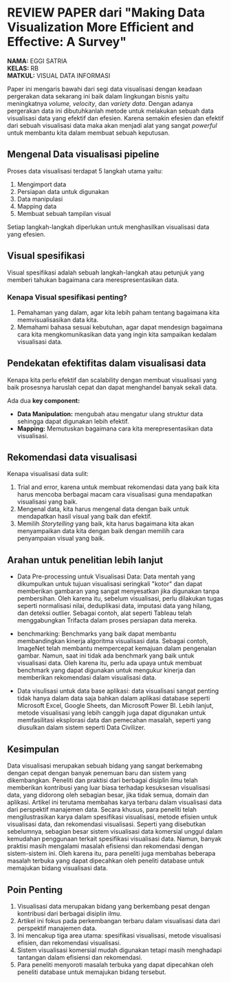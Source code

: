 # REVIEW PAPER dari "Making Data Visualization More Efficient and Effective: A Survey"

**NAMA:** EGGI SATRIA  
**KELAS:** RB  
**MATKUL:** VISUAL DATA INFORMASI

Paper ini mengaris bawahi dari segi data visualisasi dengan keadaan pergerakan data sekarang ini baik dalam lingkungan bisnis yaitu meningkatnya *volume, velocity*, dan *variety data*. Dengan adanya pergerakan data ini dibutuhkanlah metode untuk melakukan sebuah data visualisasi data yang efektif dan efesien. Karena semakin efesien dan efektif dari sebuah visualisasi data maka akan menjadi alat yang sangat *powerful* untuk membantu kita dalam membuat sebuah keputusan.

## Mengenal Data visualisasi pipeline

Proses data visualisasi terdapat 5 langkah utama yaitu:
1. Mengimport data
2. Persiapan data untuk digunakan
3. Data manipulasi
4. Mapping data
5. Membuat sebuah tampilan visual

Setiap langkah-langkah diperlukan untuk menghasilkan visualisasi data yang efesien.

## Visual spesifikasi

Visual spesifikasi adalah sebuah langkah-langkah atau petunjuk yang memberi tahukan bagaimana cara merespresentasikan data.

### Kenapa Visual spesifikasi penting?

1. Pemahaman yang dalam, agar kita lebih paham tentang bagaimana kita memvisualisasikan data kita.
2. Memahami bahasa sesuai kebutuhan, agar dapat mendesign bagaimana cara kita mengkomunikasikan data yang ingin kita sampaikan kedalam visualisasi data.

## Pendekatan efektifitas dalam visualisasi data

Kenapa kita perlu efektif dan scalability dengan membuat visualisasi yang baik prosesnya haruslah cepat dan dapat menghandel banyak sekali data.

Ada dua **key component:**

- **Data Manipulation:** mengubah atau mengatur ulang struktur data sehingga dapat digunakan lebih efektif.
- **Mapping:** Memutuskan bagaimana cara kita merepresentasikan data visualisasi.

## Rekomendasi data visualisasi

Kenapa visualisasi data sulit:

1. Trial and error, karena untuk membuat rekomendasi data yang baik kita harus mencoba berbagai macam cara visualisasi guna mendapatkan visualisasi yang baik.
2. Mengenal data, kita harus mengenal data dengan baik untuk mendapatkan hasil visual yang baik dan efektif.
3. Memilih *Storytelling* yang baik, kita harus bagaimana kita akan menyampaikan data kita dengan baik dengan memilih cara penyampaian visual yang baik.

## Arahan untuk penelitian lebih lanjut
* Data Pre-processing untuk Visualisasi Data:
Data mentah yang dikumpulkan untuk tujuan visualisasi seringkali "kotor" dan dapat memberikan gambaran yang sangat menyesatkan jika digunakan tanpa pembersihan. Oleh karena itu, sebelum visualisasi, perlu dilakukan tugas seperti normalisasi nilai, deduplikasi data, imputasi data yang hilang, dan deteksi outlier. Sebagai contoh, alat seperti Tableau telah menggabungkan Trifacta dalam proses persiapan data mereka.

* benchmarking:
Benchmarks yang baik dapat membantu membandingkan kinerja algoritma visualisasi data. Sebagai contoh, ImageNet telah membantu mempercepat kemajuan dalam pengenalan gambar. Namun, saat ini tidak ada benchmark yang baik untuk visualisasi data. Oleh karena itu, perlu ada upaya untuk membuat benchmark yang dapat digunakan untuk mengukur kinerja dan memberikan rekomendasi dalam visualisasi data.

* Data visulisasi untuk data base aplikasi:
data visualisasi sangat penting tidak hanya dalam data saja bahkan dalam aplikasi database seperti Microsoft Excel, Google Sheets, dan Microsoft Power BI. Lebih lanjut, metode visualisasi yang lebih canggih juga dapat digunakan untuk memfasilitasi eksplorasi data dan pemecahan masalah, seperti yang diusulkan dalam sistem seperti Data Civilizer.

## Kesimpulan
Data visualisasi merupakan sebuah bidang yang sangat berkemabng dengan cepat dengan banyak penemuan baru dan sistem yang dikembangkan. Peneliti dan praktisi dari berbagai disiplin ilmu telah memberikan kontribusi yang luar biasa terhadap kesuksesan visualisasi data, yang didorong oleh sebagian besar, jika tidak semua, domain dan aplikasi. Artikel ini terutama membahas karya terbaru dalam visualisasi data dari perspektif manajemen data. Secara khusus, para peneliti telah mengilustrasikan karya dalam spesifikasi visualisasi, metode efisien untuk visualisasi data, dan rekomendasi visualisasi. Seperti yang disebutkan sebelumnya, sebagian besar sistem visualisasi data komersial unggul dalam kemudahan penggunaan terkait spesifikasi visualisasi data. Namun, banyak praktisi masih mengalami masalah efisiensi dan rekomendasi dengan sistem-sistem ini. Oleh karena itu, para peneliti juga membahas beberapa masalah terbuka yang dapat dipecahkan oleh peneliti database untuk memajukan bidang visualisasi data.

## Poin Penting
1. Visualisasi data merupakan bidang yang berkembang pesat dengan kontribusi dari berbagai disiplin ilmu.
2. Artikel ini fokus pada perkembangan terbaru dalam visualisasi data dari perspektif manajemen data.
3. Ini mencakup tiga area utama: spesifikasi visualisasi, metode visualisasi efisien, dan rekomendasi visualisasi.
4. Sistem visualisasi komersial mudah digunakan tetapi masih menghadapi tantangan dalam efisiensi dan rekomendasi.
5. Para peneliti menyoroti masalah terbuka yang dapat dipecahkan oleh peneliti database untuk memajukan bidang tersebut.

